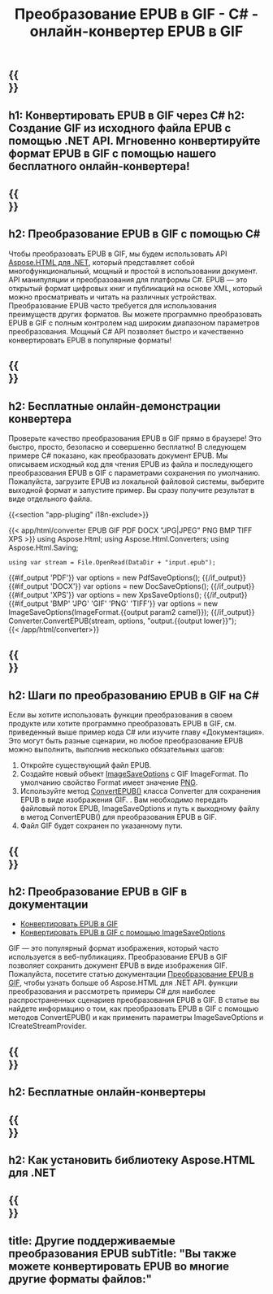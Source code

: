 ﻿---
translation: true
template: /templates/_template-conversion-child.md
title: Преобразование EPUB в GIF - C# - онлайн-конвертер EPUB в GIF
description: Пример кода для преобразования EPUB в GIF C#. Легко используйте API преобразователя в ASP.NET или любом приложении .NET. Попробуйте онлайн-конвертер EPUB в GIF бесплатно!
url: /net/conversion/epub-to-gif/
family: html
platformtag: net
feature: conversion
informat: EPUB
outformat: GIF
otherformats: PDF DOCX XPS BMP JPEG PNG TIFF
---

{{<section banner>}}
---
h1: Конвертировать EPUB в GIF через C#
h2: Создание GIF из исходного файла EPUB с помощью .NET API. Мгновенно конвертируйте формат EPUB в GIF с помощью нашего бесплатного онлайн-конвертера!
---

{{<section overview>}}
---
h2: Преобразование EPUB в GIF с помощью C#
---

Чтобы преобразовать EPUB в GIF, мы будем использовать API [Aspose.HTML для .NET](https://products.aspose.com/html/net/), который представляет собой многофункциональный, мощный и простой в использовании документ. API манипуляции и преобразования для платформы C#. EPUB — это открытый формат цифровых книг и публикаций на основе XML, который можно просматривать и читать на различных устройствах. Преобразование EPUB часто требуется для использования преимуществ других форматов. Вы можете программно преобразовать EPUB в GIF с полным контролем над широким диапазоном параметров преобразования. Мощный C# API позволяет быстро и качественно конвертировать EPUB в популярные форматы!

{{<section demos>}}
---
h2: Бесплатные онлайн-демонстрации конвертера
---

Проверьте качество преобразования EPUB в GIF прямо в браузере! Это быстро, просто, безопасно и совершенно бесплатно! В следующем примере C# показано, как преобразовать документ EPUB. Мы описываем исходный код для чтения EPUB из файла и последующего преобразования EPUB в GIF с параметрами сохранения по умолчанию. Пожалуйста, загрузите EPUB из локальной файловой системы, выберите выходной формат и запустите пример. Вы сразу получите результат в виде отдельного файла.

{{<section "app-pluging" i18n-exclude>}}

{{< app/html/converter EPUB GIF PDF DOCX "JPG|JPEG" PNG BMP TIFF XPS >}}
using Aspose.Html;
using Aspose.Html.Converters;
using Aspose.Html.Saving;

    using var stream = File.OpenRead(DataDir + "input.epub");
{{#if_output 'PDF'}}
    var options = new PdfSaveOptions();
{{/if_output}}
{{#if_output 'DOCX'}}
    var options = new DocSaveOptions();
{{/if_output}}
{{#if_output 'XPS'}}
    var options = new XpsSaveOptions();
{{/if_output}}
{{#if_output 'BMP' 'JPG' 'GIF' 'PNG' 'TIFF'}}
    var options = new ImageSaveOptions(ImageFormat.{{output param2 camel}});
{{/if_output}}
    Converter.ConvertEPUB(stream, options, "output.{{output lower}}");   
{{< /app/html/converter>}}


{{<section steps>}}
---
h2: Шаги по преобразованию EPUB в GIF на C#
---

Если вы хотите использовать функции преобразования в своем продукте или хотите программно преобразовать EPUB в GIF, см. приведенный выше пример кода C# или изучите главу «Документация». Это могут быть разные сценарии, но любое преобразование EPUB можно выполнить, выполнив несколько обязательных шагов:
1. Откройте существующий файл EPUB.
1. Создайте новый объект [ImageSaveOptions](https://apireference.aspose.com/html/net/aspose.html.saving/imagesaveoptions) с GIF ImageFormat. По умолчанию свойство Format имеет значение [PNG](https://apireference.aspose.com/html/net/aspose.html.rendering.image/imageformat).
1. Используйте метод [ConvertEPUB()](https://apireference.aspose.com/html/net/aspose.html.converters.converter/convertepub/methods/27) класса Converter для сохранения EPUB в виде изображения GIF. . Вам необходимо передать файловый поток EPUB, ImageSaveOptions и путь к выходному файлу в метод ConvertEPUB() для преобразования EPUB в GIF.
1. Файл GIF будет сохранен по указанному пути.




{{<section documentation>}}
---
h2: Преобразование EPUB в GIF в документации
---

  - <a href="https://docs.aspose.com/html/net/converting-between-formats/epub-to-gif/#convert-epub-to-gif" target="_blank">Конвертировать EPUB в GIF</a>
  - <a href="https://docs.aspose.com/html/net/converting-between-formats/epub-to-gif/#convert-epub-to-gif-using-imagesaveoptions" target="_blank" >Конвертировать EPUB в GIF с помощью ImageSaveOptions</a>

GIF — это популярный формат изображения, который часто используется в веб-публикациях. Преобразование EPUB в GIF позволяет сохранить документ EPUB в виде изображения GIF. Пожалуйста, посетите статью документации [Преобразование EPUB в GIF](https://docs.aspose.com/html/net/converting-between-formats/html-to-gif/), чтобы узнать больше об Aspose.HTML для .NET API. функции преобразования и рассмотреть примеры C# для наиболее распространенных сценариев преобразования EPUB в GIF. В статье вы найдете информацию о том, как преобразовать EPUB в GIF с помощью методов ConvertEPUB() и как применить параметры ImageSaveOptions и ICreateStreamProvider.

{{<section online-converters>}}
---
h2: Бесплатные онлайн-конвертеры
---

{{<section get-started>}}
---
h2: Как установить библиотеку Aspose.HTML для .NET
---

{{<section other-conversions>}}
---
title: Другие поддерживаемые преобразования EPUB
subTitle: "Вы также можете конвертировать EPUB во многие другие форматы файлов:"
---